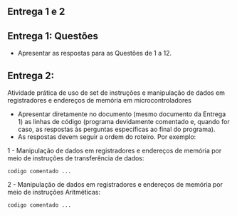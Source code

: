 ## Entrega 1 e 2

## Entrega 1: Questões

- Apresentar as respostas para as Questões de 1 a 12.

## Entrega 2: 

Atividade prática de uso de set de instruções e manipulação de dados em registradores e endereços de memória em microcontroladores

- Apresentar diretamente no documento (mesmo documento da Entrega 1) as linhas de código (programa devidamente comentado e, quando for caso, as respostas às perguntas específicas ao final do programa).
- As respostas devem seguir a ordem do roteiro. Por exemplo:

1 - Manipulação de dados em registradores e endereços de memória por meio de instruções de transferência de dados:

```
codigo comentado ...

```

2 - Manipulação de dados em registradores e endereços de memória por meio de instruções Aritméticas:

```
codigo comentado ...

```

